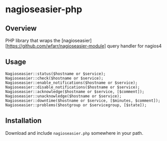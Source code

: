 # nagioseasier-php

## Overview
PHP library that wraps the
[nagioseasier][https://github.com/wfarr/nagioseasier-module] query handler for
nagios4

## Usage
```
Nagioseasier::status($hostname or $service);
Nagioseasier::check($hostname or $service);
Nagioseasier::enable_notifications($hostname or $service);
Nagioseasier::disable_notifications($hostname or $service);
Nagioseasier::acknowledge($hostname or $service, [$comment]);
Nagioseasier::unacknowledge($hostname or $service);
Nagioseasier::downtime($hostname or $service, [$minutes, $comment]);
Nagioseasier::problems($hostgroup or $servicegroup, [$state]);
```

## Installation
Download and include `nagioseasier.php` somewhere in your path.
